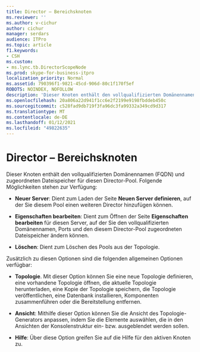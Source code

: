 ```yaml
---
title: Director – Bereichsknoten
ms.reviewer: ''
ms.author: v-cichur
author: cichur
manager: serdars
audience: ITPro
ms.topic: article
f1.keywords:
- CSH
ms.custom:
- ms.lync.tb.DirectorScopeNode
ms.prod: skype-for-business-itpro
localization_priority: Normal
ms.assetid: 790396f1-9821-45cd-906d-80c1f170f5ef
ROBOTS: NOINDEX, NOFOLLOW
description: 'Dieser Knoten enthält den vollqualifizierten Domänennamen (FQDN) und zugeordneten Dateispeicher für diesen Director-Pool. Folgende Möglichkeiten stehen zur Verfügung:'
ms.openlocfilehash: 20a806a22d941f1cc6e2f2199e9198fbddeb450c
ms.sourcegitcommit: c528fad9db719f3fa96dc3fa99332a349cd9d317
ms.translationtype: MT
ms.contentlocale: de-DE
ms.lasthandoff: 01/12/2021
ms.locfileid: "49822635"
---
```

# <a name="director-scope-node"></a>Director – Bereichsknoten
 
Dieser Knoten enthält den vollqualifizierten Domänennamen (FQDN) und zugeordneten Dateispeicher für diesen Director-Pool. Folgende Möglichkeiten stehen zur Verfügung:
  
- **Neuer Server**: Dient zum Laden der Seite **Neuen Server definieren**, auf der Sie diesem Pool einen weiteren Director hinzufügen können.
    
- **Eigenschaften bearbeiten**: Dient zum Öffnen der Seite **Eigenschaften bearbeiten** für diesen Server, auf der Sie den vollqualifizierten Domänennamen, Ports und den diesem Director-Pool zugeordneten Dateispeicher ändern können.
    
- **Löschen**: Dient zum Löschen des Pools aus der Topologie.
    
Zusätzlich zu diesen Optionen sind die folgenden allgemeinen Optionen verfügbar:
  
- **Topologie**. Mit dieser Option können Sie eine neue Topologie definieren, eine vorhandene Topologie öffnen, die aktuelle Topologie herunterladen, eine Kopie der Topologie speichern, die Topologie veröffentlichen, eine Datenbank installieren, Komponenten zusammenführen oder die Bereitstellung entfernen.
    
- **Ansicht**: Mithilfe dieser Option können Sie die Ansicht des Topologie-Generators anpassen, indem Sie die Elemente auswählen, die in den Ansichten der Konsolenstruktur ein- bzw. ausgeblendet werden sollen.
    
- **Hilfe**: Über diese Option greifen Sie auf die Hilfe für den aktiven Knoten zu.
    

